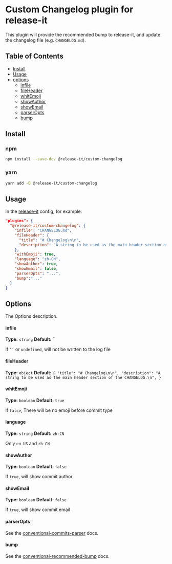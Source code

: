 # Custom Changelog plugin for release-it

This plugin will provide the recommended bump to release-it, and update the changelog file (e.g. `CHANGELOG.md`).

## Table of Contents

- [Install](#install)
- [Usage](#usage)
- [options](#options)
  - [infile](#infile)
  - [fileHeader](#fileHeader)
  - [whitEmoji](#whitEmoji)
  - [showAuthor](#showAuthor)
  - [showEmail](#showEmail)
  - [parserOpts](#parserOpts)
  - [bump](#bump)

## Install

### npm

```bash
npm install --save-dev @release-it/custom-changelog
```

### yarn

```bash
yarn add -D @release-it/custom-changelog
```

## Usage

In the [release-it](https://github.com/release-it/release-it) config, for example:

```json
"plugins": {
  "@release-it/custom-changelog": {
    "infile": "CHANGELOG.md",
    "fileHeader": {
      "title": "# Changelog\n\n",
      "description": "A string to be used as the main header section of the CHANGELOG.\n",
    },
    "withEmoji": true,
    "language": "zh-CN",
    "showAuthor": true,
    "showEmail": false,
    "parserOpts": "...",
    "bump":"..."
  }
}
```

## Options

The Options description.

#### infile

**Type:** `string` **Default:** ``

If `’‘` or `undefined`, will not be written to the log file

#### fileHeader

**Type:** `object` **Default:** `{ "title": "# Changelog\n\n", "description": "A string to be used as the main header section of the CHANGELOG.\n", }`

#### whitEmoji

**Type:** `boolean` **Default:** `true`

If `false`, There will be no emoji before commit type

#### language

**Type:** `string` **Default:** `zh-CN`

Only `en-US` and `zh-CN`

#### showAuthor

**Type:** `boolean` **Default:** `false`

If `true`, will show commit author

#### showEmail

**Type:** `boolean` **Default:** `false`

If `true`, will show commit email

#### parserOpts

See the [conventional-commits-parser](https://github.com/conventional-changelog/conventional-changelog/blob/master/packages/conventional-commits-parser/README.md) docs.

#### bump

See the [conventional-recommended-bump](https://github.com/conventional-changelog/conventional-changelog/tree/master/packages/conventional-recommended-bump/README.md) docs.
